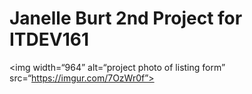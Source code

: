 # Janelle Burt 2nd Project for ITDEV161



<img width=“964” alt=“project photo of listing form” src=“https://imgur.com/7OzWr0f”>
